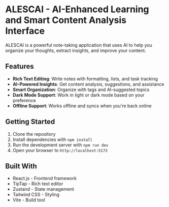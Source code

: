 # ALESCAI - AI-Enhanced Learning and Smart Content Analysis Interface

ALESCAI is a powerful note-taking application that uses AI to help you organize your thoughts, extract insights, and improve your content.

## Features

- **Rich Text Editing**: Write notes with formatting, lists, and task tracking
- **AI-Powered Insights**: Get content analysis, suggestions, and assistance
- **Smart Organization**: Organize with tags and AI-suggested topics
- **Dark Mode Support**: Work in light or dark mode based on your preference
- **Offline Support**: Works offline and syncs when you're back online

## Getting Started

1. Clone the repository
2. Install dependencies with `npm install`
3. Run the development server with `npm run dev`
4. Open your browser to `http://localhost:5173`

## Built With

- React.js - Frontend framework
- TipTap - Rich text editor
- Zustand - State management
- Tailwind CSS - Styling
- Vite - Build tool